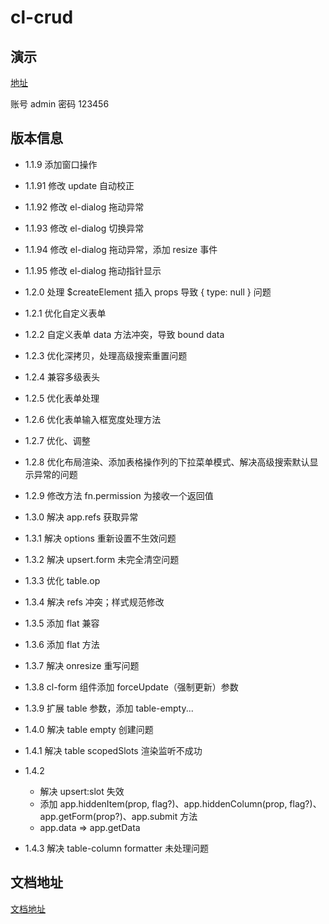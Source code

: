 # cl-crud

## 演示

[地址](https://show.cool-admin.com/)

账号 admin
密码 123456

## 版本信息

-   1.1.9 添加窗口操作

-   1.1.91 修改 update 自动校正

-   1.1.92 修改 el-dialog 拖动异常

-   1.1.93 修改 el-dialog 切换异常

-   1.1.94 修改 el-dialog 拖动异常，添加 resize 事件

-   1.1.95 修改 el-dialog 拖动指针显示

-   1.2.0 处理 \$createElement 插入 props 导致 { type: null } 问题

-   1.2.1 优化自定义表单

-   1.2.2 自定义表单 data 方法冲突，导致 bound data

-   1.2.3 优化深拷贝，处理高级搜索重置问题

-   1.2.4 兼容多级表头

-   1.2.5 优化表单处理

-   1.2.6 优化表单输入框宽度处理方法

-   1.2.7 优化、调整

-   1.2.8 优化布局渲染、添加表格操作列的下拉菜单模式、解决高级搜索默认显示异常的问题

-   1.2.9 修改方法 fn.permission 为接收一个返回值

-   1.3.0 解决 app.refs 获取异常

-   1.3.1 解决 options 重新设置不生效问题

-   1.3.2 解决 upsert.form 未完全清空问题

-   1.3.3 优化 table.op

-   1.3.4 解决 refs 冲突；样式规范修改

-   1.3.5 添加 flat 兼容

-   1.3.6 添加 flat 方法

-   1.3.7 解决 onresize 重写问题

-   1.3.8 cl-form 组件添加 forceUpdate（强制更新）参数

-   1.3.9 扩展 table 参数，添加 table-empty...

-   1.4.0 解决 table empty 创建问题

-   1.4.1 解决 table scopedSlots 渲染监听不成功

-   1.4.2

    -   解决 upsert:slot 失效
    -   添加 app.hiddenItem(prop, flag?)、app.hiddenColumn(prop, flag?)、app.getForm(prop?)、app.submit 方法
    -   app.data => app.getData

-   1.4.3 解决 table-column formatter 未处理问题

## 文档地址

[文档地址](https://docs.cool-admin.com/#/front/crud)
